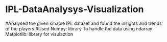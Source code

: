 # IPL-DataAnalysys-Visualization

#Analysed the given smaple IPL dataset and found the insights and trends of the players
#Used 
Numpy: library To handle the data using ndarray
Matplotlib: library for visulaztion
